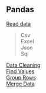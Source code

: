 ## Pandas

[Read data](./read_data/)  
> Csv  
> Excel  
> Json  
> Sql  

[Data Cleaning](./data_cleaning/)  
[Find Values](./find_values/)  
[Group Rows](./group_rous/)  
[Merge Data](./merge_data/)  